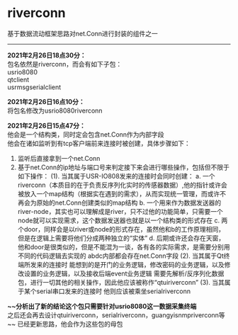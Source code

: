 # riverconn

基于数据流动框架思路对net.Conn进行封装的组件之一  
***
**2021年2月26日18点30分：**  
包名依然是riverconn，而会有如下子包：  
usrio8080  
qtclient  
usrmsgserialclient  

**2021年2月26日16点10分：**  
将包名修改为usrio8080riverconn  

**2021年2月26日15点47分：**  
他会是一个结构类，同时定会包含net.Conn作为内部字段  
他会在诸如监听到有tcp客户端前来连接时被创建，具体步骤如下：
1. 监听后直接拿到一个net.Conn
2. 基于net.Conn的ip地址与端口号来判定接下来会进行哪些操作，包括但不限于如下操作：
    (1). 当其属于USR-IO808发来的连接时会同时创建：
        a. 一个riverconn（本质目的在于负责反序列化实时的传感器数据）,他的指针或许会被放入一个map结构（根据实在遇到的需求），从而实现统一管理，而或许不再会为原始的net.Conn创建类似的map结构
        b. 一个用来作为数据发送器的river-node，其实也可以理解成是river，只不过他的功能简单，只需要一个node就可以实现需求，这个数据发送器也就是以一个结构类的形式存在
        c. 两个door，同样会是以river或node的形式存在，虽然他和b的工作原理相同，但是在逻辑上需要将他们分成两种独立的“实体”
        d. 后期或许还会存在天窗，他和door是很类似的，但是不能混为一谈，各有各的实际需求，是需要分别用不同的代码逻辑去实现的
        abdc内部都会存在net.Conn字段
    (2). 当其属于Qt终端所发来的连接时
        能想到的是开门的业务逻辑，修改密码的业务逻辑，以及修改设置的业务逻辑，以及接收后端event业务逻辑
        需要先解析/反序列化数据包，进行一切其他的相关操作，因此他应该被称作“qtuiriverconn”
    (3). 当其属于某个serial串口发来的连接时
        他则应该被乘坐serialriverconn

**~~分析出了新的结论这个包只需要针对usrio8080这一数据采集终端**  
之后还会再去设计qtuiriverconn，serialriverconn，guangyisnmpriverconn等~~
已经更新思路，他会作为这些包的母包
